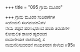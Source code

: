 +++
title = "095 ಗ್ರಾಮ ಮೂರರ"

+++
ಗ್ರಾಮ ಮೂರರ ಸಂಚರಣೆಗಳ   
ಸೀಮೆಯಲಿ ಸರಿಗಮಪದನಿಗಳ   
ನೇಮ ತಪ್ಪದೆ ಹರಣಭರಣದ ಹೆಂಪು ತಿರುಪುಗಳ   
ಕೋಮಲಿತ ಶಾರೀರ ಹೃದಯದ   
ರಾಮಣೀಯಕ ರಚನೆಯಲ್ಲಿ ಸ   
ನಾಮನೆನಿಸುವನವನೆ ಗಾಯಕನರಸ ಕೇಳೆಂದ   ॥95॥